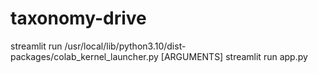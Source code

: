 # taxonomy-drive
 streamlit run /usr/local/lib/python3.10/dist-packages/colab_kernel_launcher.py [ARGUMENTS]
 streamlit run app.py
